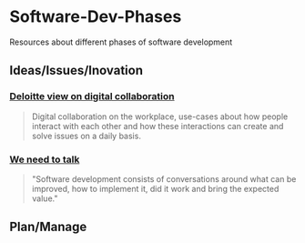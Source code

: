 # Software-Dev-Phases
Resources about different phases of software development


## Ideas/Issues/Inovation

### [Deloitte view on digital collaboration](https://www2.deloitte.com/content/dam/Deloitte/se/Documents/technology-media-telecommunications/deloitte-digital-collaboration.pdf)
>Digital collaboration on the workplace, use-cases about how people interact with each other and how these interactions can create and solve issues on a daily basis. 

### [We need to talk](http://conversationaldevelopment.com/principles/)
>"Software development consists of conversations around what can be improved, how to implement it, did it work and bring the expected value."

## Plan/Manage

